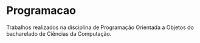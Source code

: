 # Programacao
Trabalhos realizados na disciplina de Programação Orientada a Objetos do bacharelado de Ciências da Computação.
